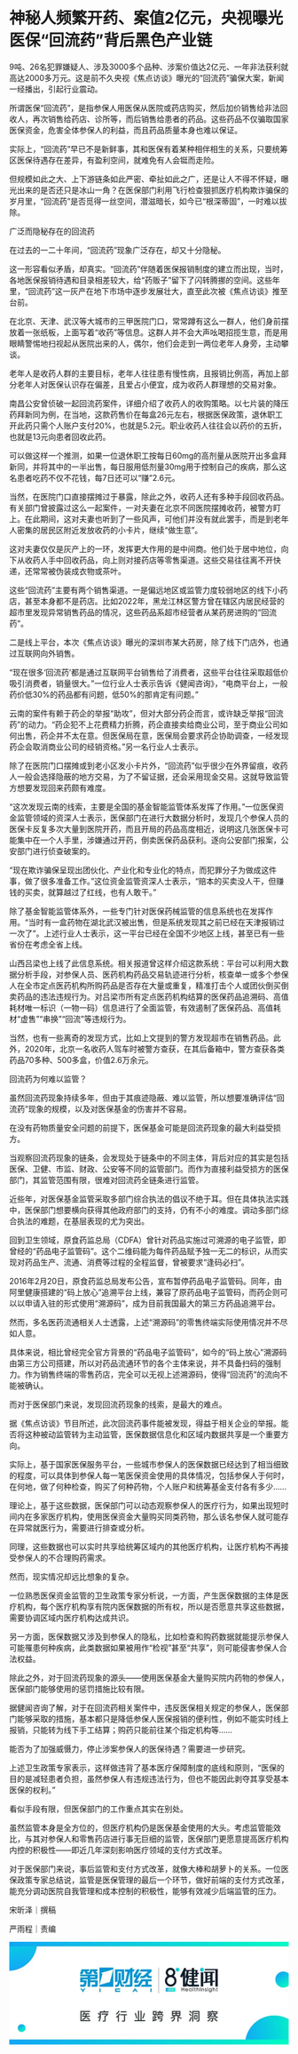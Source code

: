 # 神秘人频繁开药、案值2亿元，央视曝光医保“回流药”背后黑色产业链

9吨、26名犯罪嫌疑人、涉及3000多个品种、涉案价值达2亿元、一年非法获利就高达2000多万元。这是前不久央视《焦点访谈》曝光的“回流药”骗保大案，新闻一经播出，引起行业震动。

所谓医保“回流药”，是指参保人用医保从医院或药店购买，然后加价销售给非法回收人，再次销售给药店、诊所等，而后销售给患者的药品。这些药品不仅骗取国家医保资金，危害全体参保人的利益，而且药品质量本身也难以保证。

实际上，“回流药”早已不是新鲜事，其和医保有着某种相伴相生的关系，只要统筹区医保待遇存在差异，有盈利空间，就难免有人会铤而走险。

但规模如此之大、上下游链条如此严密、牵扯如此之广，还是让人不得不怀疑，曝光出来的是否还只是冰山一角？在医保部门利用飞行检查狠抓医疗机构欺诈骗保的岁月里，“回流药”是否觅得一丝空间，潜滋暗长，如今已“根深蒂固”，一时难以拔除。

广泛而隐秘存在的回流药

在过去的一二十年间，“回流药”现象广泛存在，却又十分隐秘。

这一形容看似矛盾，却真实。“回流药”伴随着医保报销制度的建立而出现，当时，各地医保报销待遇和目录相差较大，给“药贩子”留下了闪转腾挪的空间。这些年里，“回流药”这一灰产在地下市场中逐步发展壮大，直至此次被《焦点访谈》推至台前。

在北京、天津、武汉等大城市的三甲医院门口，常常蹲有这么一群人，他们身前摆放着一张纸板，上面写着“收药”等信息。这群人并不会大声吆喝招揽生意，而是用眼睛警惕地扫视起从医院出来的人，偶尔，他们会走到一两位老年人身旁，主动攀谈。

老年人是收药人群的主要目标，老年人往往患有慢性病，且报销比例高，再加上部分老年人对医保认识存在偏差，且爱占小便宜，成为收药人群理想的交易对象。

南昌公安曾侦破一起回流药案件，详细介绍了收药人的收购策略。以七片装的降压药拜新同为例，在当地，这款药售价在每盒26元左右，根据医保政策，退休职工开此药只需个人账户支付20%，也就是5.2元。职业收药人往往会以药价的五折，也就是13元向患者回收此药。

可以做这样一个推测，如果一位退休职工按每日60mg的高剂量从医院开出多盒拜新同，并将其中的一半出售，每日服用低剂量30mg用于控制自己的疾病，那么这名患者吃药不仅不花钱，每7日还可以“赚”2.6元。

当然，在医院门口直接摆摊过于暴露，除此之外，收药人还有多种手段回收药品。有关部门曾披露过这么一起案件，一对夫妻在北京不同医院摆摊收药，被警方盯上。在此期间，这对夫妻也听到了一些风声，可他们并没有就此罢手，而是到老年人密集的居民区附近发放收药的小卡片，继续“做生意”。

这对夫妻仅仅是灰产上的一环，发挥更大作用的是中间商。他们处于居中地位，向下从收药人手中回收药品，向上则对接药店等零售渠道。这些交易往往离不开快递，还常常被伪装成衣物或茶叶。

这些“回流药”主要有两个销售渠道。一是偏远地区或监管力度较弱地区的线下小药店，甚至本身都不是药店。比如2022年，黑龙江林区警方曾在辖区内居民经营的超市里发现异常销售药品的情况，这些药品系超市经营者从某药房进购的“回流药”。

二是线上平台，本次《焦点访谈》曝光的深圳市某大药房，除了线下门店外，也通过互联网向外销售。

“现在很多‘回流药’都是通过互联网平台销售给了消费者，这些平台往往采取超低价吸引消费者，销量很大。”一位行业人士表示告诉《健闻咨询》，“电商平台上，一般药价低30%的药品都有问题，低50%的那肯定有问题。”

云南的案件有赖于药企的举报“助攻”，但对大部分药企而言，或许缺乏举报“回流药”的动力。“药企犯不上花费精力折腾，药企直接卖给商业公司，至于商业公司如何出售，药企并不太在意。但医保局在意，医保局会要求药企协助调查，一经发现药企会取消商业公司的经销资格。”另一名行业人士表示。

除了在医院门口摆摊或到老小区发小卡片外，“回流药”似乎很少在外界留痕，收药人一般会选择隐蔽的地方交易，为了不留证据，还会采用现金交易。这就导致监管方想要发现回来药颇有难度。

“这次发现云南的线索，主要是全国的基金智能监管体系发挥了作用。”一位医保资金监管领域的资深人士表示，医保部门在进行大数据分析时，发现几个参保人员的医保卡反复多次大量到医院开药，而且开局的药品高度相近，说明这几张医保卡可能集中在一个人手里，涉嫌通过开药，倒卖医保药品获利。逐向公安部门报案，公安部门进行侦查破案的。

“现在欺诈骗保呈现出团伙化、产业化和专业化的特点，而犯罪分子为做成这件事，做了很多准备工作。”这位资金监管资深人士表示，“赔本的买卖没人干，但赚钱的买卖，就算越过了红线，也有人敢干。”

除了基金智能监管体系外，一些专门针对医保药械监管的信息系统也在发挥作用。“当时有一盒药物在湖北武汉被出售，但是系统发现其之前已经在天津报销过一次了”。上述行业人士表示，这一平台已经在全国不少地区上线，甚至已有一些省份在考虑全省上线。

山西吕梁也上线了此信息系统。相关报道曾这样介绍这款系统：平台可以利用大数据分析手段，对参保人员、医药机构药品交易轨迹进行分析，核查单一或多个参保人在全市定点医药机构所购药品是否存在大量或重复，精准打击个人或团伙倒买倒卖药品的违法违规行为。对吕梁市所有定点医药机构结算的医保药品追溯码、高值耗材唯一标识（一物一码）信息进行了全面监管，有效遏制了医保药品、高值耗材“虚售”“串换”“回流”等违规行为。

当然，也有一些离奇的发现方式，比如上文提到的警方发现超市在销售药品。此外，2020年，北京一名收药人驾车时被警方查获，在其后备箱中，警方查获各类药品70多种、500多盒，价值2.6万余元。

回流药为何难以监管？

虽然回流药现象持续多年，但由于其痕迹隐蔽、难以监管，所以想要准确评估“回流药”现象的规模，以及对医保基金的伤害并不容易。

在没有药物质量安全问题的前提下，医保基金可能是回流药现象的最大利益受损方。

当观察回流药现象的链条，会发现处于链条中的不同主体，背后对应的其实是包括医保、卫健、市监、财政、公安等不同的监管部门。而作为直接利益受损方的医保部门，其监管范围有限，很难对回流药全链条进行监管。

近些年，对医保基金监管采取多部门综合执法的倡议不绝于耳。但在具体执法实践中，医保部门想要横向获得其他政府部门的支持，仍有不小的难度。调动多部门综合执法的难题，在基层表现的尤为突出。

回到卫生领域，原食药监总局（CDFA）曾针对药品实施过可溯源的电子监管，即曾经的“药品电子监管码”。这个二维码能为每件药品赋予独一无二的标识，从而实现对药品生产、流通、消费等过程的全程监督，曾被要求“逢码必扫”。

2016年2月20日，原食药监总局发布公告，宣布暂停药品电子监管码。同年，由阿里健康搭建的“码上放心”追溯平台上线，兼容了原药品电子监管码，而药企则可以以申请入驻的形式使用“溯源码”，成为目前我国最大的第三方药品追溯平台。

然而，多名医药流通相关人士透露，上述“溯源码”的零售终端实际使用情况并不尽如人意。

具体来说，相比曾经完全官方背景的“药品电子监管码”，如今的“码上放心”溯源码由第三方公司搭建，所以对药品流通环节的各个主体来说，并不具备扫码的强制力。作为销售终端的零售药店，完全可以无视上述溯源码，使得“回流药”的流向不能被确认。

而对于医保部门来说，发现回流药现象的线索，是最大的难点。

据《焦点访谈》节目所述，此次回流药事件能被发现，得益于相关企业的举报。能否将这种被动监管转为主动监管，医保数据信息化和区域内数据共享是一个重要方向。

实际上，基于国家医保服务平台，一些城市参保人的医保数据已经达到了相当细致的程度，可以具体到参保人每一笔医保资金使用的具体情况，包括参保人于何时，在何地，做了何种检查，购买了何种药物，个人账户和统筹基金支付各有多少……

理论上，基于这些数据，医保部门可以动态观察参保人的医疗行为，如果出现短时间内在多家医疗机构，使用医保资金大量购买同类药物，那么该名参保人就可能存在异常就医行为，需要进行排查或分析。

同理，这些数据也可以实时共享给统筹区域内的其他医疗机构，让医疗机构不再接受参保人的不合理购药需求。

然而，现实情况却远比想象的复杂。

一位熟悉医保资金监管的卫生政策专家分析说，一方面，产生医保数据的主体是医疗机构，每个医疗机构享有院内医保数据的所有权，所以是否愿意共享这些数据，需要协调区域内医疗机构达成共识。

另一方面，医保数据又涉及到参保人的隐私，比如检查和购药数据就能提示参保人可能罹患何种疾病，此类数据如果被用作“检视”甚至“共享”，则可能侵害参保人合法权益。

除此之外，对于回流药现象的源头——使用医保基金大量购买院内药物的参保人，医保部门能够使用的惩罚措施比较有限。

据健闻咨询了解，对于在回流药相关案件中，违反医保相关规定的参保人，医保部门能够采取的措施，基本都只是降低参保人医保报销的便利性，例如不能实时线上报销，只能转为线下手工结算；购药只能前往某个指定机构等……

能否为了加强威慑力，停止涉案参保人的医保待遇？需要进一步研究。

上述卫生政策专家表示，这样做违背了基本医疗保障制度的底线和原则，“医保的目的是减轻患者负担，虽然参保人有违规违法行为，但也不能因此剥夺其享受基本医保的权利。”

看似手段有限，但医保部门的工作重点其实在别处。

虽然监管本身是全方位的，但医疗机构仍是医保基金使用的大头。考虑监管能效比，与其对参保人和零售药店进行事无巨细的监管，医保部门更愿意提高医疗机构内控的积极性——即近几年深刻影响医疗领域的支付方式改革。

对于医保部门来说，事后监管和支付方式改革，就像大棒和胡萝卜的关系。一位医保政策专家总结说，监管是医保管理的最后一个环节，做好前端的支付方式改革，能充分调动医院自我管理和成本控制的积极性，能够有效减少后端监管的压力。

宋昕泽｜撰稿

严雨程｜责编

![de4e0c985a78c604a0b984ec3b4bb34a.jpg](https://raw.githubusercontent.com/qqhsx/qqnews_image/main/2024/02/07/神秘人频繁开药、案值2亿元，央视曝光医保“回流药”背后黑色产业链/de4e0c985a78c604a0b984ec3b4bb34a.jpg)

